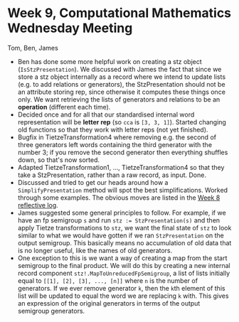 # Week 9, Computational Mathematics Wednesday Meeting

Tom, Ben, James
  
- Ben has done some more helpful work on creating a stz object (`IsStzPresentation`). We discussed with James the fact that since we store a stz object
  internally as a record where we intend to update lists (e.g. to add relations or generators), the StzPresentation should not be an attribute storing
  rep, since otherwise it computes these things once only. We want retrieving the lists of generators and relations to be an **operation** (different each time).
- Decided once and for all that our standardised internal word representation will be **letter rep** (so `cca` is `[3, 3, 1]`). Started changing old functions
  so that they work with letter reps (not yet finished).
- Bugfix in TietzeTransformation4 where removing e.g. the second of three generators left words containing the third generator with the number 3; if
  you remove the second generator then everything shuffles down, so that's now sorted.
- Adapted TietzeTransformation1, ..., TietzeTransformation4 so that they take a StzPresentation, rather than a raw record, as input. Done.
- Discussed and tried to get our heads around how a `SimplifyPresentation` method will spot the best simplifications. Worked through some examples.
  The obvious moves are listed in the [Week 8 reflective log](https://github.com/tomcontileslie/tietze/blob/main/logs/2021-03-17.md).
- James suggested some general principles to follow. For example, if we have an fp semigroup `s` and run `stz := StzPresentation(s)` and then apply
  Tietze transformations to `stz`, we want the final state of `stz` to look similar to what we would have gotten if we ran `StzPresentation` on the output
  semigroup. This basically means no accumulation of old data that is no longer useful, like the names of old generators.
- One exception to this is we want a way of creating a map from the start semigroup to the final product. We will do this by creating a new internal record
  component `stz!.MapToUnreducedFpSemigroup`, a list of lists initially equal to `[[1], [2], [3], ..., [n]]` where `n` is the number of generators. If we
  ever remove generator `k`, then the `k`th element of this list will be updated to equal the word we are replacing `k` with. This gives an expression
  of the original generators in terms of the output semigroup generators.

